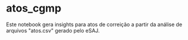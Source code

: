 # atos_cgmp

Este notebook gera insights para atos de correição a partir da análise de arquivos "atos.csv" gerado pelo eSAJ.
